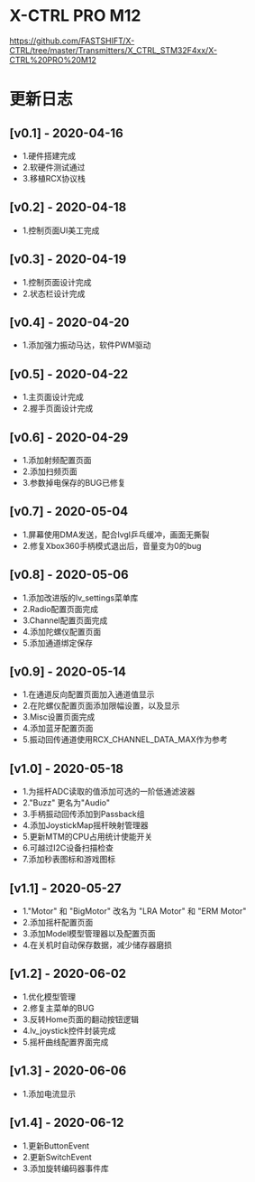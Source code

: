 # X-CTRL PRO M12
https://github.com/FASTSHIFT/X-CTRL/tree/master/Transmitters/X_CTRL_STM32F4xx/X-CTRL%20PRO%20M12

# 更新日志

## [v0.1] - 2020-04-16 
* 1.硬件搭建完成
* 2.软硬件测试通过
* 3.移植RCX协议栈

## [v0.2] - 2020-04-18
* 1.控制页面UI美工完成

## [v0.3] - 2020-04-19
* 1.控制页面设计完成
* 2.状态栏设计完成

## [v0.4] - 2020-04-20
* 1.添加强力振动马达，软件PWM驱动

## [v0.5] - 2020-04-22
* 1.主页面设计完成
* 2.握手页面设计完成

## [v0.6] - 2020-04-29
* 1.添加射频配置页面
* 2.添加扫频页面
* 3.参数掉电保存的BUG已修复

## [v0.7] - 2020-05-04
* 1.屏幕使用DMA发送，配合lvgl乒乓缓冲，画面无撕裂
* 2.修复Xbox360手柄模式退出后，音量变为0的bug

## [v0.8] - 2020-05-06
* 1.添加改进版的lv_settings菜单库
* 2.Radio配置页面完成
* 3.Channel配置页面完成
* 4.添加陀螺仪配置页面
* 5.添加通道绑定保存

## [v0.9] - 2020-05-14
* 1.在通道反向配置页面加入通道值显示
* 2.在陀螺仪配置页面添加限幅设置，以及显示
* 3.Misc设置页面完成
* 4.添加蓝牙配置页面
* 5.振动回传通道使用RCX_CHANNEL_DATA_MAX作为参考

## [v1.0] - 2020-05-18
* 1.为摇杆ADC读取的值添加可选的一阶低通滤波器
* 2."Buzz" 更名为"Audio"
* 3.手柄振动回传添加到Passback组
* 4.添加JoystickMap摇杆映射管理器
* 5.更新MTM的CPU占用统计使能开关
* 6.可越过I2C设备扫描检查
* 7.添加秒表图标和游戏图标

## [v1.1] - 2020-05-27
* 1."Motor" 和 "BigMotor" 改名为 "LRA Motor" 和 "ERM Motor"
* 2.添加摇杆配置页面
* 3.添加Model模型管理器以及配置页面
* 4.在关机时自动保存数据，减少储存器磨损

## [v1.2] - 2020-06-02
* 1.优化模型管理
* 2.修复主菜单的BUG
* 3.反转Home页面的翻动按钮逻辑
* 4.lv_joystick控件封装完成
* 5.摇杆曲线配置界面完成

## [v1.3] - 2020-06-06
* 1.添加电流显示

## [v1.4] - 2020-06-12
* 1.更新ButtonEvent
* 2.更新SwitchEvent
* 3.添加旋转编码器事件库

